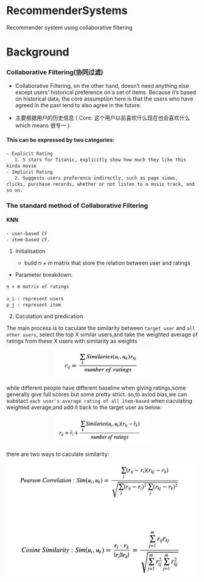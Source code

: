 # RecommenderSystems
Recommender system using collaborative filtering





# Background

### Collaborative Filtering(协同过滤)
* Collaborative Filtering, on the other hand, doesn’t need anything else except users’ historical preference on a set of items. Because it’s based on historical data, the core assumption here is that the users who have agreed in the past tend to also agree in the future.

* 主要根据用户的历史信息
( Core: 这个用户以前喜欢什么现在也会喜欢什么  which means 很专一 )

#### This can be expressed by two categories:
	- Explicit Rating
	   1. 5 stars for Titanic, explicitly show how much they like this kinda movie
	- Implicit Rating
	   2. Suggests users preference indirectly, such as page views, clicks, purchase records, whether or not listen to a music track, and so on.

### The standard method of Collaborative Filtering 

#### KNN

	- user-based CF 
	- item-based CF. 

1. Initialisation

	- build n × m matrix that store the relation between user and ratings 

- Parameter breakdown:
```
n × m matrix of ratings

u_i : represent users
p_j : represent item
```

2. Caculation and predication

The main process is to caculate the similarity between `target user` and `all other users`, select the top X similar users,and take the weighted average of ratings from these X users with similarity as weights
<div align=center><img width="250" height="75" src="https://github.com/US579/RecommenderSystems/blob/master/image/formula1.png"/></div>

while different people have different baseline when giving ratings,some generally give full scores but some pretty strict. so,to aviod bias,we can substact `each user's average rating of all item-based` when caculating weighted average,and add it back to the target user as below:
<div align=center><img width="250" height="75" src="https://github.com/US579/RecommenderSystems/blob/master/image/formula2.png"/></div>

there are two ways to caculate similarity:
<div align=center><img width="500" height="300" src="https://github.com/US579/RecommenderSystems/blob/master/image/formula3.png"/></div>


